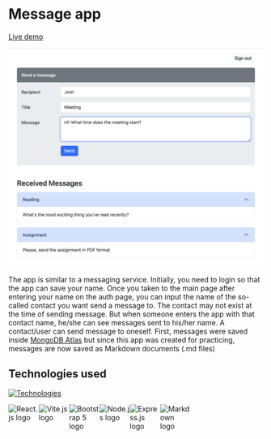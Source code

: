 # Message app

[Live demo]()

![Main page](/client/src/assets/main-page.png "Main page")

The app is similar to a messaging service. Initially, you need to login so that
the app can save your name. Once you taken to the main page after entering your
name on the auth page, you can input the name of the so-called contact you want
send a message to. The contact may not exist at the time of sending message. But
when someone enters the app with that contact name, he/she can see messages sent
to his/her name. A contact/user can send message to oneself. First, messages
were saved inside [MongoDB Atlas](https://www.mongodb.com/docs/atlas) but since
this app was created for practicing, messages are now saved as Markdown
documents (.md files)

## Technologies used

<!-- ![Vite.js logo](https://cdn.worldvectorlogo.com/logos/express-109.svg "Vite.js") -->

[![Technologies](https://skillicons.dev/icons?i=react,vite,bootstrap,express,nodejs,md&theme=light)](https://skillicons.dev)

<img align="left" title="React.js" alt="React.js logo" src="https://cdn.worldvectorlogo.com/logos/react-2.svg" width="60" />
<img align="left" title="Vite.js" alt="Vite.js logo" src="https://cdn.worldvectorlogo.com/logos/vitejs.svg" width="60">
<img align="left" title="Bootstrap 5" alt="Bootstrap 5 logo" src="https://cdn.worldvectorlogo.com/logos/bootstrap-5-1.svg" width="60">
<img align="left" title="Node.js" alt="Node.js logo" src="https://cdn.worldvectorlogo.com/logos/nodejs-1.svg" width="60">
<img align="left" title="Express.js" alt="Express.js logo" src="https://cdn.worldvectorlogo.com/logos/express-109.svg" width="60">
<img align="left" title="Markdown" alt="Markdown logo" src="https://cdn.worldvectorlogo.com/logos/markdown.svg" width="60">
